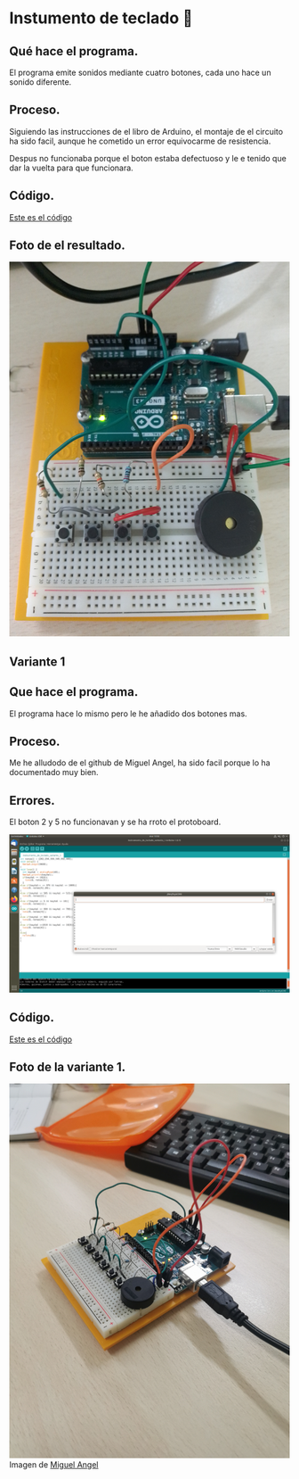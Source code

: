 # Instumento de teclado 🎹

## Qué hace el programa.

El programa emite sonidos mediante cuatro botones, cada uno hace un sonido diferente.

## Proceso.

Siguiendo las instrucciones de el libro de Arduino, el montaje de el circuito ha sido facil, aunque he cometido un error equivocarme de resistencia.

Despus no funcionaba porque el boton estaba defectuoso y le e tenido que dar la vuelta para que funcionara.

## Código.
[Este es el código](https://github.com/ANGEY33/Arduino/blob/main/instrumento_de_teclado.ino)


## Foto de el resultado.
![imagen](https://github.com/ANGEY33/Arduino/blob/main/IMG_20211214_122225.jpg)

## Variante 1

## Que hace el programa.

El programa hace lo mismo pero le he añadido dos botones mas.

## Proceso.

Me he alludodo de el github de Miguel Angel, ha sido facil porque lo ha documentado muy bien.

## Errores.

El boton 2 y 5 no funcionavan y se ha rroto el protoboard.

![imagen](https://github.com/ANGEY33/Arduino/blob/main/Captura%20de%20pantalla%20de%202021-12-14%2013-52-58.png)

## Código.
[Este es el código](https://github.com/ANGEY33/Arduino/blob/main/instrumento_de_teclado_variante_1.ino)

## Foto de la variante 1.

![imagen](https://github.com/ANGEY33/Arduino/blob/main/instrumento%20de%20teclado%20varianete%201.jpg)
Imagen de [Miguel Angel](https://github.com/miguelamgel1107)

